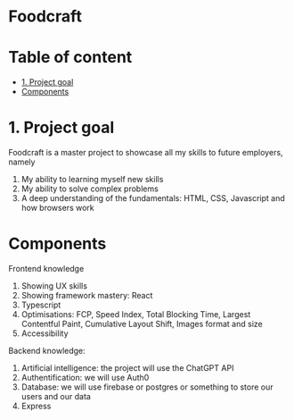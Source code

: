 # Foodcraft <!-- omit in toc -->

# Table of content <!-- omit in toc -->
- [1. Project goal](#1-project-goal)
- [Components](#components)

# 1. Project goal

Foodcraft is a master project to showcase all my skills to future employers, namely

1. My ability to learning myself new skills
2. My ability to solve complex problems
3. A deep understanding of the fundamentals: HTML, CSS, Javascript and how browsers work

# Components

Frontend knowledge
1. Showing UX skills
2. Showing framework mastery: React
3. Typescript
4. Optimisations: FCP, Speed Index, Total Blocking Time, Largest Contentful Paint, Cumulative Layout Shift, Images format and size
5. Accessibility

Backend knowledge:
1. Artificial intelligence: the project will use the ChatGPT API
2. Authentification: we will use Auth0
3. Database: we will use firebase or postgres or something to store our users and our data
4. Express

